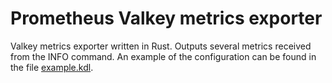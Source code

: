 # Prometheus Valkey metrics exporter

Valkey metrics exporter written in Rust. Outputs several metrics received from the INFO command.
An example of the configuration can be found in the file [example.kdl](./example.kdl).
